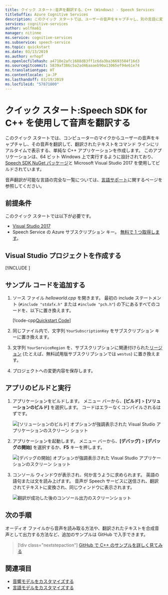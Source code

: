 ```yaml
---
title: クイック スタート:音声を翻訳する、C++ (Windows) - Speech Services
titleSuffix: Azure Cognitive Services
description: このクイック スタートでは、ユーザーの音声をキャプチャし、別の言語に変換してコマンド ラインにテキストを出力する、単純な C++ アプリケーションを作成します。 このガイドは、Windows ユーザー向けに設計されています。
services: cognitive-services
author: wolfma61
manager: nitinme
ms.service: cognitive-services
ms.subservice: speech-service
ms.topic: quickstart
ms.date: 03/13/2019
ms.author: erhopf
ms.openlocfilehash: a4710e2afc1688d83ff1c6da3ba36693584f16d3
ms.sourcegitcommit: 5839af386c5a2ad46aaaeb90a13065ef94e61e74
ms.translationtype: HT
ms.contentlocale: ja-JP
ms.lasthandoff: 03/19/2019
ms.locfileid: "57871800"
---
```

# <a name="quickstart-translate-speech-with-the-speech-sdk-for-c"></a>クイック スタート:Speech SDK for C++ を使用して音声を翻訳する

このクイック スタートでは、コンピューターのマイクからユーザーの音声をキャプチャし、その音声を翻訳して、翻訳されたテキストをコマンド ラインにリアルタイムで表示する、単純な C++ アプリケーションを作成します。 このアプリケーションは、64 ビット Windows 上で実行するように設計されており、[Speech SDK NuGet パッケージ](https://aka.ms/csspeech/nuget)と Microsoft Visual Studio 2017 を使用してビルドされています。

音声翻訳が可能な言語の完全な一覧については、[言語サポート](language-support.md)に関するページを参照してください。

## <a name="prerequisites"></a>前提条件

このクイック スタートでは以下が必要です。

* [Visual Studio 2017](https://visualstudio.microsoft.com/downloads/)
* Speech Service の Azure サブスクリプション キー。 [無料で 1 つ取得します](get-started.md)。

## <a name="create-a-visual-studio-project"></a>Visual Studio プロジェクトを作成する

[!INCLUDE [](../../../includes/cognitive-services-speech-service-quickstart-cpp-create-proj.md)]

## <a name="add-sample-code"></a>サンプル コードを追加する

1. ソース ファイル *helloworld.cpp* を開きます。 最初の include ステートメント (`#include "stdafx.h"` または `#include "pch.h"`) の下にあるすべてのコードを、以下に置き換えます。

    [!code-cpp[Quickstart Code](~/samples-cognitive-services-speech-sdk/quickstart/speech-translation/cpp-windows/helloworld/helloworld.cpp#code)]

1. 同じファイル内で、文字列 `YourSubscriptionKey` をサブスクリプション キーに置き換えます。

1. 文字列 `YourServiceRegion` を、サブスクリプションに関連付けられた[リージョン](regions.md) (たとえば、無料試用版サブスクリプションでは `westus`) に置き換えます。

1. プロジェクトへの変更内容を保存します。

## <a name="build-and-run-the-app"></a>アプリのビルドと実行

1. アプリケーションをビルドします。 メニュー バーから、**[ビルド]** > **[ソリューションのビルド]** を選択します。 コードはエラーなくコンパイルされるはずです。

   ![[ソリューションのビルド] オプションが強調表示された Visual Studio アプリケーションのスクリーン ショット](media/sdk/qs-cpp-windows-06-build.png)

1. アプリケーションを起動します。 メニュー バーから、**[デバッグ]** > **[デバッグの開始]** を選択するか、**F5** キーを押します。

   ![[デバッグの開始] オプションが強調表示された Visual Studio アプリケーションのスクリーン ショット](media/sdk/qs-cpp-windows-07-start-debugging.png)

1. コンソール ウィンドウが表示され、何か言うように求められます。 英語の語句または文を読み上げます。 音声が Speech サービスに送信され、翻訳されてテキストに変換され、同じウィンドウに表示されます。

   ![翻訳が成功した後のコンソール出力のスクリーンショット](media/sdk/qs-translate-cpp-windows-output.png)

## <a name="next-steps"></a>次の手順

オーディオ ファイルから音声を読み取る方法や、翻訳されたテキストを合成音声として出力する方法など、追加のサンプルは GitHub で入手できます。

> [!div class="nextstepaction"]
> [GitHub で C++ のサンプルを詳しく見てみる](https://aka.ms/csspeech/samples)

## <a name="see-also"></a>関連項目

- [音響モデルをカスタマイズする](how-to-customize-acoustic-models.md)
- [言語モデルをカスタマイズする](how-to-customize-language-model.md)
